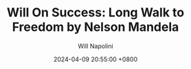 ---
title: "Will On Success: Long Walk to Freedom by Nelson Mandela"
author: Will Napolini
date: 2024-04-09 20:55:00 +0800
categories: [Mindset, Book-summaries]
tags:
  [
    long-walk-to-freedom,
    nelson-mandela,
    autobiography,
    south-africa,
    apartheid,
    anti-apartheid,
    liberation,
    struggle,
    history,
    political-prisoner,
    freedom,
    mandela-biography,
    inspiration,
    south-african-history,
    apartheid-era,
    leadership,
    human-rights,
    civil-rights,
    resistance,
    struggle-for-freedom
  ]
image: https://pbs.twimg.com/media/GO1y9OjXEAQbS6p?format=jpg&name=large
alt: "Will On Success: Long Walk to Freedom by Nelson Mandela"
fallback:
  - 
  # Replace with the URL of your backup image
  -
  # Replace with the URL of your backup image
---